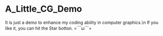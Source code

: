 # A_Little_CG_Demo

It is just a demo to enhance my coding ability in computer graphics.\n
If you like it, you can hit the Star botton. =￣ω￣=
